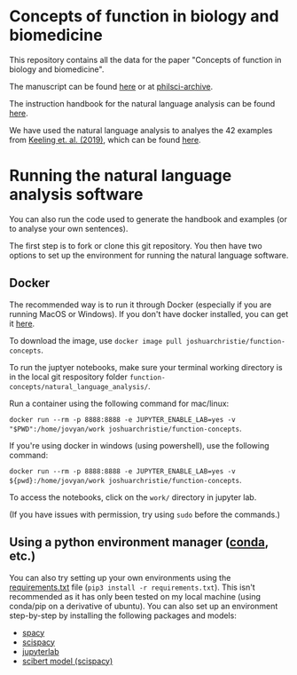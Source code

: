 # Concepts of function in biology and biomedicine

This repository contains all the data for the paper "Concepts of function in biology and biomedicine".

The manuscript can be found [here](https://github.com/joshuachristie/function-concepts/raw/master/manuscript/concepts_function.pdf) or at [philsci-archive](http://philsci-archive.pitt.edu/id/eprint/18955).

The instruction handbook for the natural language analysis can be found [here](https://joshuachristie.github.io/function-concepts/function-concepts-handbook.html).

We have used the natural language analysis to analyes the 42 examples from [Keeling et. al. (2019)](https://elifesciences.org/articles/47014), which can be found [here](https://joshuachristie.github.io/function-concepts/examples_Keeling_et_al_2019.html).

# Running the natural language analysis software

You can also run the code used to generate the handbook and examples (or to analyse your own sentences).

The first step is to fork or clone this git repository.
You then have two options to set up the environment for running the natural language software.

## Docker

The recommended way is to run it through Docker (especially if you are running MacOS or Windows). If you don't have docker installed, you can get it [here](https://www.docker.com/get-started).

To download the image, use `docker image pull joshuarchristie/function-concepts`.

To run the juptyer notebooks, make sure your terminal working directory is in the local git respository folder `function-concepts/natural_language_analysis/`.

Run a container using the following command for mac/linux:

`docker run --rm -p 8888:8888 -e JUPYTER_ENABLE_LAB=yes -v "$PWD":/home/jovyan/work joshuarchristie/function-concepts`.

If you're using docker in windows (using powershell), use the following command:

`docker run --rm -p 8888:8888 -e JUPYTER_ENABLE_LAB=yes -v ${pwd}:/home/jovyan/work joshuarchristie/function-concepts`.

To access the notebooks, click on the `work/` directory in jupyter lab.

(If you have issues with permission, try using `sudo` before the commands.)

## Using a python environment manager ([conda](https://docs.conda.io/en/latest/), etc.)

You can also try setting up your own environments using the [requirements.txt](https://github.com/joshuachristie/function-concepts/blob/master/requirements.txt) file (`pip3 install -r requirements.txt`). This isn't recommended as it has only been tested on my local machine (using conda/pip on a derivative of ubuntu). You can also set up an environment step-by-step by installing the following packages and models:
- [spacy](https://spacy.io/usage)
- [scispacy](https://allenai.github.io/scispacy/)
- [jupyterlab](https://jupyterlab.readthedocs.io/en/stable/getting_started/installation.html)
- [scibert model (scispacy)](https://s3-us-west-2.amazonaws.com/ai2-s2-scispacy/releases/v0.4.0/en_core_sci_scibert-0.4.0.tar.gz)
